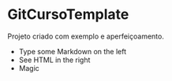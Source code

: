 # GitCursoTemplate

Projeto criado com exemplo e aperfeiçoamento.

  - Type some Markdown on the left
  - See HTML in the right
  - Magic
